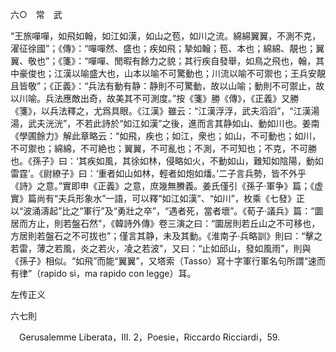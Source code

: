六○　常　武

“王旅嘽嘽，如飛如翰，如江如漢，如山之苞，如川之流。綿綿翼翼，不測不克，濯征徐國”；《傳》：“嘽嘽然、盛也；疾如飛；摯如翰；苞、本也；綿綿、靚也；翼翼、敬也”；《箋》：“嘽嘽、閒暇有餘力之貌；其行疾自發舉，如鳥之飛也，翰，其中豪俊也；江漢以喻盛大也，山本以喻不可驚動也；川流以喻不可禦也；王兵安靚且皆敬”；《正義》：“兵法有動有静：静則不可驚動，故以山喻；動則不可禦止，故以川喻。兵法應敵出奇，故美其不可測度。”按《箋》勝《傳》，《正義》又勝《箋》，以兵法釋之，尤爲具眼。《江漢》雖云：“江漢浮浮，武夫滔滔”，“江漢湯湯，武夫洸洸”，不若此詩於“如江如漢”之後，進而言其静如山、動如川也。姜南《學圃餘力》解此章略云：“如飛，疾也；如江，衆也；如山，不可動也；如川，不可禦也；綿綿，不可絶也；翼翼，不可亂也；不測，不可知也；不克，不可勝也。《孫子》曰：‘其疾如風，其徐如林，侵略如火，不動如山，難知如陰陽，動如雷霆’。《尉繚子》曰：‘重者如山如林，輕者如炮如燔。’二子言兵勢，皆不外乎《詩》之意。”實即申《正義》之意，庶幾無賸義。姜氏僅引《孫子·軍争》篇；《虚實》篇尚有“夫兵形象水”一語，可以釋“如江如漢”、“如川”，枚乘《七發》正以“波涌濤起”比之“軍行”及“勇壯之卒”，“遇者死，當者壞”。《荀子·議兵》篇：“圜居而方止，則若盤石然”，《韓詩外傳》卷三演之曰：“圜居則若丘山之不可移也，方居則若盤石之不可拔也”；僅言其静，未及其動。《淮南子·兵略訓》則曰：“擊之若雷，薄之若風，炎之若火，凌之若波”，又曰：“止如邱山，發如風雨”，則與《孫子》相似。“如飛”而能“翼翼”，又塔索（Tasso）寫十字軍行軍名句所謂“速而有律”（rapido sì，ma rapido con legge）耳。




















左传正义



六七則






















　Gerusalemme Liberata，III. 2，Poesie，Riccardo Ricciardi，59.